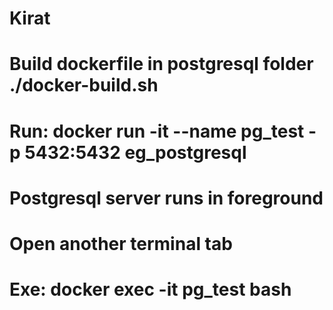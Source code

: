 # Kirat
# Build dockerfile in postgresql folder ./docker-build.sh

# Run: docker run -it --name pg_test -p 5432:5432 eg_postgresql 
# Postgresql server runs in foreground
# Open another terminal tab
# Exe: docker exec -it pg_test bash

